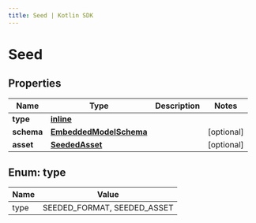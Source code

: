 ```yaml
---
title: Seed | Kotlin SDK
---
```




# Seed

## Properties
Name | Type | Description | Notes
------------ | ------------- | ------------- | -------------
**type** | [**inline**](#type) |  | 
**schema** | [**EmbeddedModelSchema**](EmbeddedModelSchema) |  |  [optional]
**asset** | [**SeededAsset**](SeededAsset) |  |  [optional]


<a id="Type"></a>
## Enum: type
Name | Value
---- | -----
type | SEEDED_FORMAT, SEEDED_ASSET




